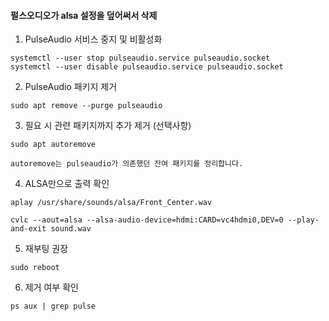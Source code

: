 #### 펄스오디오가 alsa 설정을 덮어써서 삭제

 1. PulseAudio 서비스 중지 및 비활성화
```less
systemctl --user stop pulseaudio.service pulseaudio.socket
systemctl --user disable pulseaudio.service pulseaudio.socket
```

2. PulseAudio 패키지 제거
```less
sudo apt remove --purge pulseaudio
```

3. 필요 시 관련 패키지까지 추가 제거 (선택사항)
```less
sudo apt autoremove

autoremove는 pulseaudio가 의존했던 잔여 패키지를 정리합니다.
```

4. ALSA만으로 출력 확인
```less
aplay /usr/share/sounds/alsa/Front_Center.wav

cvlc --aout=alsa --alsa-audio-device=hdmi:CARD=vc4hdmi0,DEV=0 --play-and-exit sound.wav
```

5. 재부팅 권장
```less
sudo reboot
```

6. 제거 여부 확인
```less
ps aux | grep pulse
```















